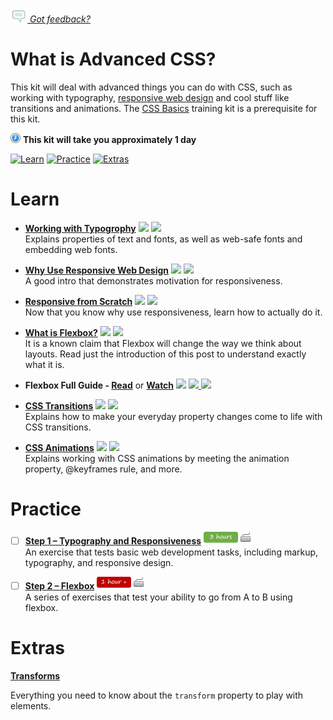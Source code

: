 *[![Feedback](/assets/feedback.gif) Got feedback?](mailto:leeb@wix.com)*

# What is Advanced CSS?

This kit will deal with advanced things you can do with CSS, such as working with typography, [responsive web design](https://en.wikipedia.org/wiki/Responsive_web_design) and cool stuff like transitions and animations. 
The [CSS Basics](https://github.com/wix/fed-training-kit/blob/master/Content/CSS%20Basics.md) training kit is a prerequisite for this kit.

![](/assets/clock-16.png) **This kit will take you approximately 1 day**

<a href="#learn"><img src="https://github.com/wix/fed-training-kit/blob/master/assets/btn-learn.png" alt="Learn" height="48" width="140"></img></a>
<a href="#practice"><img src="https://github.com/wix/fed-training-kit/blob/master/assets/btn-practice.png" alt="Practice" height="48" width="140"></img></a>
<a href="#extras"><img src="https://github.com/wix/fed-training-kit/blob/master/assets/btn-extras.png" alt="Extras" height="48" width="140"></img></a>


# Learn

- **[Working with Typogrophy](http://learn.shayhowe.com/html-css/working-with-typography/)** <a href="#"><img src="https://github.com/wix/fed-training-kit/blob/master/assets/time-1h.png"></img></a> <a href="#"><img src="https://github.com/wix/fed-training-kit/blob/master/assets/tag-read.png"></img></a>   
  Explains properties of text and fonts, as well as web-safe fonts and embedding web fonts.

- **[Why Use Responsive Web Design](https://teamtreehouse.com/library/why-use-responsive-web-design)** <a href="#"><img src="https://github.com/wix/fed-training-kit/blob/master/assets/time-5m.png"></img></a> <a href="#"><img src="https://github.com/wix/fed-training-kit/blob/master/assets/tag-video.png"></img></a>   
  A good intro that demonstrates motivation for responsiveness.

- **[Responsive from Scratch](http://learn.shayhowe.com/advanced-html-css/responsive-web-design/)** <a href="#"><img src="https://github.com/wix/fed-training-kit/blob/master/assets/time-1h.png"></img></a> <a href="#"><img src="https://github.com/wix/fed-training-kit/blob/master/assets/tag-read.png"></img></a>   
  Now that you know why use responsiveness, learn how to actually do it.
 
- **[What is Flexbox?](http://spaceninja.com/2015/08/24/what-is-flexbox/)** <a href="#"><img src="https://github.com/wix/fed-training-kit/blob/master/assets/time-5m.png"></img></a> <a href="#"><img src="https://github.com/wix/fed-training-kit/blob/master/assets/tag-read.png"></img></a>   
  It is a known claim that Flexbox will change the way we think about layouts. Read just the introduction of this post to understand exactly what it is.
   
- **Flexbox Full Guide - [Read](https://css-tricks.com/snippets/css/a-guide-to-flexbox/)** or **[Watch](http://flexbox.io/#/view/Vj7NZ6FiQvo)** <a href="#"><img src="https://github.com/wix/fed-training-kit/blob/master/assets/time-1h.png"></img></a> <a href="#"><img src="https://github.com/wix/fed-training-kit/blob/master/assets/tag-read.png"> <a href="#"><img src="https://github.com/wix/fed-training-kit/blob/master/assets/tag-video.png"> 

- **[CSS Transitions](https://www.youtube.com/watch?v=eRcAf69IdCk)** <a href="#"><img src="https://github.com/wix/fed-training-kit/blob/master/assets/time-30m.png"></img></a> <a href="#"><img src="https://github.com/wix/fed-training-kit/blob/master/assets/tag-video.png"></img></a>   
  Explains how to make your everyday property changes come to life with CSS transitions.

- **[CSS Animations](https://www.youtube.com/watch?v=LzELw8k1FEY)** <a href="#"><img src="https://github.com/wix/fed-training-kit/blob/master/assets/time-30m.png"></img></a> <a href="#"><img src="https://github.com/wix/fed-training-kit/blob/master/assets/tag-video.png"></img></a>   
  Explains working with CSS animations by meeting the animation property, @keyframes rule, and more.


# Practice

- [ ] **[Step 1 – Typography and Responsiveness](http://thenewcode.com/799/Stormy-Weather-A-Responsive-Web-Page-Exercise)** <a href="#"><img src="/assets/time-3h.png"></img></a> <a href="#"><img src="/assets/tag-handson.png"></img></a>     
  An exercise that tests basic web development tasks, including markup, typography, and responsive design. 

- [ ] **[Step 2 – Flexbox](https://docs.google.com/document/d/1esktowtXHbuHFO1BwnRqgBYeUV-nrbkUsVDZkjlhVOY/edit)** <a href="#"><img src="/assets/time-1h.png"></img></a> <a href="#"><img src="/assets/tag-handson.png"></img></a>     
  A series of exercises that test your ability to go from A to B using flexbox.


# Extras

**[Transforms](http://learn.shayhowe.com/advanced-html-css/css-transforms/)**

  Everything you need to know about the `transform` property to play with elements.


